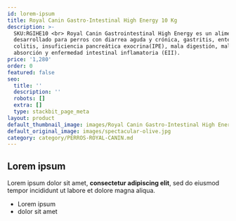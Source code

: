 ```yaml
---
id: lorem-ipsum
title: Royal Canin Gastro-Intestinal High Energy 10 Kg
description: >-
  SKU:RGIHE10 <br> Royal Canin Gastrointestinal High Energy es un alimento seco
  desarrollado para perros con diarrea aguda y crónica, gastritis, enteritis,
  colitis, insuficiencia pancreática exocrina(IPE), mala digestión, mala
  absorción y enfermedad intestinal inflamatoria (EII).
price: '1,280'
order: 0
featured: false
seo:
  title: ''
  description: ''
  robots: []
  extra: []
  type: stackbit_page_meta
layout: product
default_thumbnail_image: images/Royal Canin Gastro-Intestinal High Energy.jpg
default_original_image: images/spectacular-olive.jpg
category: category/PERROS-ROYAL-CANIN.md
---
```

## Lorem ipsum

Lorem ipsum dolor sit amet, **consectetur adipiscing elit**, sed do eiusmod tempor incididunt ut labore et dolore magna aliqua.

- Lorem ipsum
- dolor sit amet